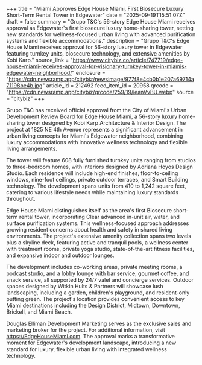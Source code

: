 +++
title = "Miami Approves Edge House Miami, First Biosecure Luxury Short-Term Rental Tower in Edgewater"
date = "2025-09-19T15:51:07Z"
draft = false
summary = "Grupo T&C's 56-story Edge House Miami receives approval as Edgewater's first biosecure luxury home-sharing tower, setting new standards for wellness-focused urban living with advanced purification systems and flexible accommodations."
description = "Grupo T&C's Edge House Miami receives approval for 56-story luxury tower in Edgewater featuring turnkey units, biosecure technology, and extensive amenities by Kobi Karp."
source_link = "https://www.citybiz.co/article/747719/edge-house-miami-receives-approval-for-visionary-turnkey-tower-in-miamis-edgewater-neighborhood/"
enclosure = "https://cdn.newsramp.app/citybiz/newsimage/977f8e4cb0b1e207a69714a71198be4b.jpg"
article_id = 212492
feed_item_id = 20958
qrcode = "https://cdn.newsramp.app/citybiz/qrcode/259/19/leanVvBU.webp"
source = "citybiz"
+++

<p>Grupo T&C has received official approval from the City of Miami's Urban Development Review Board for Edge House Miami, a 56-story luxury home-sharing tower designed by Kobi Karp Architecture & Interior Design. The project at 1825 NE 4th Avenue represents a significant advancement in urban living concepts for Miami's Edgewater neighborhood, combining luxury accommodations with innovative wellness technology and flexible living arrangements.</p><p>The tower will feature 608 fully furnished turnkey units ranging from studios to three-bedroom homes, with interiors designed by Adriana Hoyos Design Studio. Each residence will include high-end finishes, floor-to-ceiling windows, nine-foot ceilings, private outdoor terraces, and Smart Building technology. The development spans units from 410 to 1,242 square feet, catering to various lifestyle needs while maintaining luxury standards throughout.</p><p>Edge House Miami distinguishes itself as the area's first Biosecure short-term rental tower, incorporating Clear advanced in-unit air, water, and surface purification systems. This wellness-focused approach addresses growing resident concerns about health and safety in shared living environments. The project's extensive amenity collection spans two levels plus a skyline deck, featuring active and tranquil pools, a wellness center with treatment rooms, private yoga studio, state-of-the-art fitness facilities, and expansive indoor and outdoor lounges.</p><p>The development includes co-working areas, private meeting rooms, a podcast studio, and a lobby lounge with bar service, gourmet coffee, and snack service, all supported by 24/7 valet and concierge services. Outdoor spaces designed by Witkin Hults & Partners will showcase lush landscaping, including a garden, children's playground, and resident-only putting green. The project's location provides convenient access to key Miami destinations including the Design District, Midtown, Downtown, Brickell, and Miami Beach.</p><p>Douglas Elliman Development Marketing serves as the exclusive sales and marketing broker for the project. For additional information, visit <a href="https://EdgeHouseMiami.com" rel="nofollow" target="_blank">https://EdgeHouseMiami.com</a>. The approval marks a transformative moment for Edgewater's development landscape, introducing a new standard for luxury, flexible urban living with integrated wellness technology.</p>